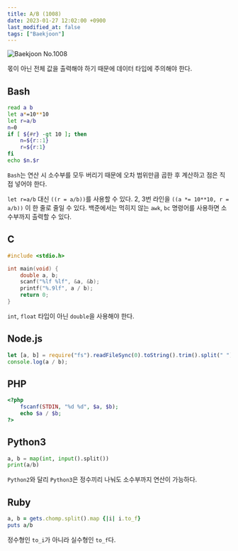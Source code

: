 ```yaml
---
title: A/B (1008)
date: 2023-01-27 12:02:00 +0900
last_modified_at: false
tags: ["Baekjoon"]
---
```


![Baekjoon No.1008](https://cdn.jsdelivr.net/gh/kimzuni/cdn/blog/baekjoon-1008.png)

몫이 아닌 전체 값을 출력해야 하기 때문에 데이터 타입에 주의해야 한다.

## Bash

```bash
read a b
let a*=10**10
let r=a/b
n=0
if [ ${#r} -gt 10 ]; then
	n=${r::1}
	r=${r:1}
fi
echo $n.$r
```

`Bash`는 연산 시 소수부를 모두 버리기 때문에 오차 범위만큼 곱한 후 계산하고 점은 직접 넣어야 한다.

`let r=a/b` 대신 `((r = a/b))`를 사용할 수 있다.
2, 3번 라인을 `((a *= 10**10, r = a/b))` 이 한 줄로 줄일 수 있다.
백준에서는 먹히지 않는 `awk`, `bc` 명령어를 사용하면 소수부까지 출력할 수 있다.

## C

```c
#include <stdio.h>

int main(void) {
	double a, b;
	scanf("%lf %lf", &a, &b);
	printf("%.9lf", a / b);
	return 0;
}
```

`int`, `float` 타입이 아닌 `double`을 사용해야 한다.

## Node.js

```javascript
let [a, b] = require("fs").readFileSync(0).toString().trim().split(" ").map(Number);
console.log(a / b);
```

## PHP

```php
<?php
	fscanf(STDIN, "%d %d", $a, $b);
	echo $a / $b;
?>
```

## Python3

```python
a, b = map(int, input().split())
print(a/b)
```

`Python2`와 달리 `Python3`은 정수끼리 나눠도 소수부까지 연산이 가능하다.

## Ruby

```ruby
a, b = gets.chomp.split().map {|i| i.to_f}
puts a/b
```

정수형인 `to_i`가 아니라 실수형인 `to_f`다.
